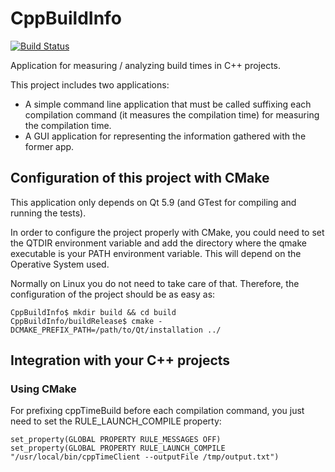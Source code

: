 # CppBuildInfo
[![Build Status](https://travis-ci.org/piponazo/CppBuildInfo.svg?branch=master)](https://travis-ci.org/piponazo/CppBuildInfo)

Application for measuring / analyzing build times in C++ projects.

This project includes two applications:

* A simple command line application that must be called suffixing each compilation command (it measures the compilation time) for measuring the compilation time.
* A GUI application for representing the information gathered with the former app.

## Configuration of this project with CMake

This application only depends on Qt 5.9 (and GTest for compiling and running the tests).

In order to configure the project properly with CMake, you could need to set the QTDIR environment
variable and add the directory where the qmake executable is your PATH environment variable. This
will depend on the Operative System used.

Normally on Linux you do not need to take care of that. Therefore, the configuration of the project
should be as easy as:

```text
CppBuildInfo$ mkdir build && cd build
CppBuildInfo/buildRelease$ cmake -DCMAKE_PREFIX_PATH=/path/to/Qt/installation ../ 
```

## Integration with your C++ projects

### Using CMake

For prefixing cppTimeBuild before each compilation command, you just need to set the RULE_LAUNCH_COMPILE property:

```text
set_property(GLOBAL PROPERTY RULE_MESSAGES OFF)
set_property(GLOBAL PROPERTY RULE_LAUNCH_COMPILE "/usr/local/bin/cppTimeClient --outputFile /tmp/output.txt")
```
